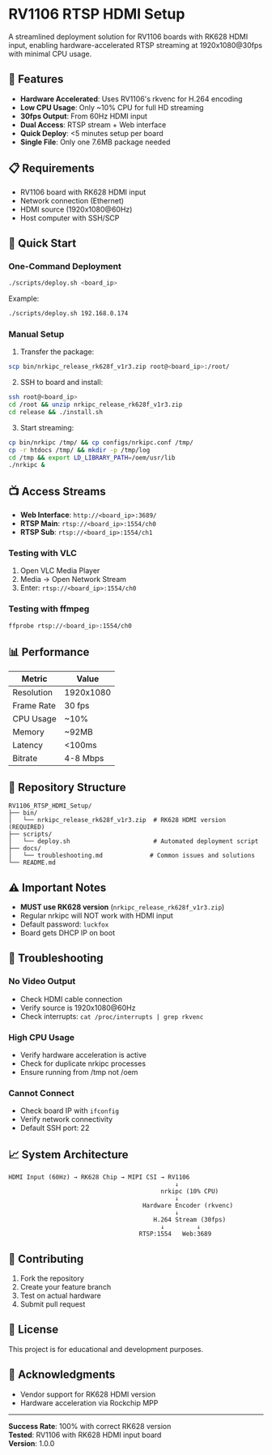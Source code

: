 # RV1106 RTSP HDMI Setup

A streamlined deployment solution for RV1106 boards with RK628 HDMI input, enabling hardware-accelerated RTSP streaming at 1920x1080@30fps with minimal CPU usage.

## 🎯 Features

- **Hardware Accelerated**: Uses RV1106's rkvenc for H.264 encoding
- **Low CPU Usage**: Only ~10% CPU for full HD streaming
- **30fps Output**: From 60Hz HDMI input
- **Dual Access**: RTSP stream + Web interface
- **Quick Deploy**: <5 minutes setup per board
- **Single File**: Only one 7.6MB package needed

## 📋 Requirements

- RV1106 board with RK628 HDMI input
- Network connection (Ethernet)
- HDMI source (1920x1080@60Hz)
- Host computer with SSH/SCP

## 🚀 Quick Start

### One-Command Deployment

```bash
./scripts/deploy.sh <board_ip>
```

Example:
```bash
./scripts/deploy.sh 192.168.0.174
```

### Manual Setup

1. Transfer the package:
```bash
scp bin/nrkipc_release_rk628f_v1r3.zip root@<board_ip>:/root/
```

2. SSH to board and install:
```bash
ssh root@<board_ip>
cd /root && unzip nrkipc_release_rk628f_v1r3.zip
cd release && ./install.sh
```

3. Start streaming:
```bash
cp bin/nrkipc /tmp/ && cp configs/nrkipc.conf /tmp/
cp -r htdocs /tmp/ && mkdir -p /tmp/log
cd /tmp && export LD_LIBRARY_PATH=/oem/usr/lib
./nrkipc &
```

## 📺 Access Streams

- **Web Interface**: `http://<board_ip>:3689/`
- **RTSP Main**: `rtsp://<board_ip>:1554/ch0`
- **RTSP Sub**: `rtsp://<board_ip>:1554/ch1`

### Testing with VLC

1. Open VLC Media Player
2. Media → Open Network Stream
3. Enter: `rtsp://<board_ip>:1554/ch0`

### Testing with ffmpeg

```bash
ffprobe rtsp://<board_ip>:1554/ch0
```

## 📊 Performance

| Metric | Value |
|--------|-------|
| Resolution | 1920x1080 |
| Frame Rate | 30 fps |
| CPU Usage | ~10% |
| Memory | ~92MB |
| Latency | <100ms |
| Bitrate | 4-8 Mbps |

## 📁 Repository Structure

```
RV1106_RTSP_HDMI_Setup/
├── bin/
│   └── nrkipc_release_rk628f_v1r3.zip  # RK628 HDMI version (REQUIRED)
├── scripts/
│   └── deploy.sh                       # Automated deployment script
├── docs/
│   └── troubleshooting.md             # Common issues and solutions
└── README.md
```

## ⚠️ Important Notes

- **MUST use RK628 version** (`nrkipc_release_rk628f_v1r3.zip`)
- Regular nrkipc will NOT work with HDMI input
- Default password: `luckfox`
- Board gets DHCP IP on boot

## 🔧 Troubleshooting

### No Video Output
- Check HDMI cable connection
- Verify source is 1920x1080@60Hz
- Check interrupts: `cat /proc/interrupts | grep rkvenc`

### High CPU Usage
- Verify hardware acceleration is active
- Check for duplicate nrkipc processes
- Ensure running from /tmp not /oem

### Cannot Connect
- Check board IP with `ifconfig`
- Verify network connectivity
- Default SSH port: 22

## 📈 System Architecture

```
HDMI Input (60Hz) → RK628 Chip → MIPI CSI → RV1106
                                              ↓
                                          nrkipc (10% CPU)
                                              ↓
                                     Hardware Encoder (rkvenc)
                                              ↓
                                        H.264 Stream (30fps)
                                          ↓         ↓
                                    RTSP:1554   Web:3689
```

## 🤝 Contributing

1. Fork the repository
2. Create your feature branch
3. Test on actual hardware
4. Submit pull request

## 📄 License

This project is for educational and development purposes.

## 🙏 Acknowledgments

- Vendor support for RK628 HDMI version
- Hardware acceleration via Rockchip MPP

---

**Success Rate**: 100% with correct RK628 version  
**Tested**: RV1106 with RK628 HDMI input board  
**Version**: 1.0.0